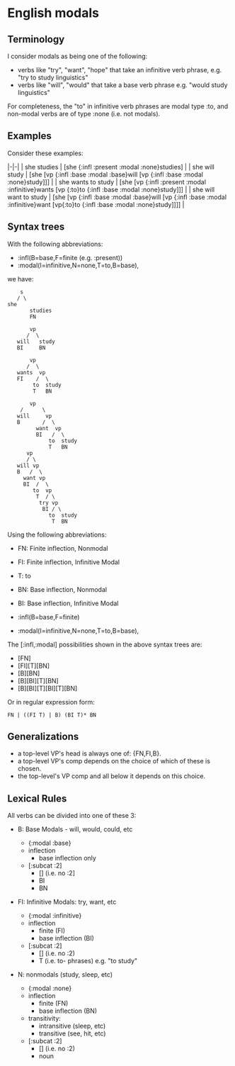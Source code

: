 # English modals

## Terminology

I consider modals as being one of the following:

- verbs like "try", "want", "hope" that take an infinitive verb phrase, e.g. "try to study linguistics"
- verbs like "will", "would" that take a base verb phrase e.g. "would study linguistics"

For completeness, the "to" in infinitive verb phrases are modal type :to, and non-modal verbs are of type :none (i.e. not modals).

## Examples

Consider these examples:

|-|-|
| she studies      |          [she      {:infl :present :modal :none}studies] |
| she will  study  |          [she      [vp {:infl :base   :modal :base}will           [vp {:infl :base :modal :none}study]]] |
| she wants to study |        [she      [vp {:infl :present :modal :infinitive}wants   [vp {:to}to {:infl :base :modal :none}study]]] |
| she will want to study |    [she      [vp {:infl :base   :modal :base}will           [vp {:infl :base :modal :infinitive}want   [vp{:to}to {:infl :base :modal :none}study]]]] |


## Syntax trees

With the following abbreviations:

- :infl(B=base,F=finite (e.g. :present))
- :modal(I=infinitive,N=none,T=to,B=base),

we have:

```
    s
   / \
she
       studies
       FN

       vp
      /  \
   will   study
   BI     BN

       vp
      /  \
   wants  vp
   FI    /  \
        to  study
        T   BN

       vp
    /      \
   will     vp
   B       /  \
         want  vp
         BI   /  \
             to  study
             T   BN
      vp
      / \
   will vp
   B   /  \
     want vp
     BI  /  \
        to  vp
         T  / \
          try vp
           BI / \
             to  study
              T  BN
```

Using the following abbreviations:

- FN: Finite inflection, Nonmodal
- FI: Finite inflection, Infinitive Modal
- T: to
- BN: Base inflection, Nonmodal
- BI: Base inflection, Infinitive Modal

- :infl(B=base,F=finite)
- :modal(I=infinitive,N=none,T=to,B=base),


The [:infl,:modal] possibilities shown in the above syntax trees are:

- [FN]
- [FI][T][BN]
- [B][BN]
- [B][BI][T][BN]
- [B][BI][T][BI][T][BN]

Or in regular expression form:

```
FN | ((FI T) | B) (BI T)* BN
```

## Generalizations

- a top-level VP's head is always one of: {FN,FI,B}.
- a top-level VP's comp depends on the choice of which of these is chosen.
- the top-level's VP comp and all below it depends on this choice.

## Lexical Rules

All verbs can be divided into one of these 3:

- B: Base Modals - will, would, could, etc
  - {:modal :base}
  - inflection
    - base inflection only
  - [:subcat :2]
     - [] (i.e. no :2]
     - BI
     - BN

- FI: Infinitive Modals: try, want, etc
  - {:modal :infinitive}
  - inflection
    - finite (FI)
    - base inflection (BI)
  - [:subcat :2]
     - [] (i.e. no :2)
     - T (i.e. to- phrases) e.g. "to study"

- N: nonmodals (study, sleep, etc)
  - {:modal :none}
  - inflection
    - finite (FN)
    - base inflection (BN)
  - transitivity:
    - intransitive (sleep, etc)
    - transitive (see, hit, etc)
  - [:subcat :2]
    - [] (i.e. no :2)
    - noun
